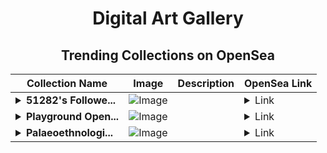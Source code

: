 <div align="center">

# Digital Art Gallery

## Trending Collections on OpenSea

| Collection Name                       | Image                                                                                     | Description                       | OpenSea Link                                                                                          |
|---------------------------------------|-------------------------------------------------------------------------------------------|-----------------------------------|--------------------------------------------------------------------------------------------------------|
| **<details><summary>51282's Followe...</summary>51282's Follower</details>** | ![Image](https://i.seadn.io/s/raw/files/19f9f090920392cc3650cbdf4361755b.png?w=500&auto=format?w=200&auto=format) |  | <details><summary>Link</summary>[51282's Follower](https://opensea.io/collection/51282-s-follower)</details> |
| **<details><summary>Playground Open...</summary>Playground Open Ticketing Ecosystem Event 10334</details>** | ![Image](https://i.seadn.io/s/raw/files/ad4b567b5e819f5eb9dc8588aeb6896f.png?w=500&auto=format?w=200&auto=format) |  | <details><summary>Link</summary>[Playground Open Ticketing Ecosystem Event 10334](https://opensea.io/collection/playground-open-ticketing-ecosystem-event-10334)</details> |
| **<details><summary>Palaeoethnologi...</summary>Palaeoethnological</details>** | ![Image](https://i.seadn.io/s/raw/files/b8e520f2f3f9f9484c10235fe8f6feac.png?w=500&auto=format?w=200&auto=format) |  | <details><summary>Link</summary>[Palaeoethnological](https://opensea.io/collection/palaeoethnological)</details> |

</div>